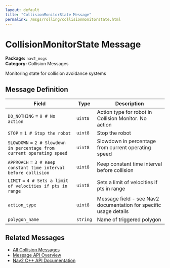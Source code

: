 ```yaml
---
layout: default
title: "CollisionMonitorState Message"
permalink: /msgs/rolling/collisionmonitorstate.html
---
```


# CollisionMonitorState Message

**Package:** `nav2_msgs`  
**Category:** Collision Messages

Monitoring state for collision avoidance systems

## Message Definition

| Field | Type | Description |
|-------|------|-------------|
| `DO_NOTHING` = `0 # No action` | `uint8` | Action type for robot in Collision Monitor. No action |
| `STOP` = `1 # Stop the robot` | `uint8` | Stop the robot |
| `SLOWDOWN` = `2 # Slowdown in percentage from current operating speed` | `uint8` | Slowdown in percentage from current operating speed |
| `APPROACH` = `3 # Keep constant time interval before collision` | `uint8` | Keep constant time interval before collision |
| `LIMIT` = `4 # Sets a limit of velocities if pts in range` | `uint8` | Sets a limit of velocities if pts in range |
| `action_type` | `uint8` | Message field - see Nav2 documentation for specific usage details |
| `polygon_name` | `string` | Name of triggered polygon |



## Related Messages

- [All Collision Messages](/rolling/msgs/index.html#collision-messages)
- [Message API Overview](/rolling/msgs/index.html)
- [Nav2 C++ API Documentation](/rolling/html/index.html)
